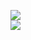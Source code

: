 [![](https://img.shields.io/badge/Made%20With-Github%20Spray-lightgrey.svg?style=for-the-badge&logo=github)](https://github.com/Annihil/github-spray#1369)  
[![](https://i.imgur.com/2DrTn0Z.gif)](https://github.com/Annihil/github-spray)